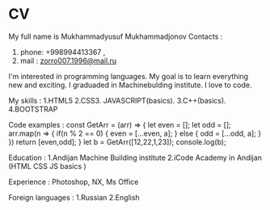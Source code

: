 # CV
My full name is Mukhammadyusuf Mukhammadjonov
Contacts :
1) phone: +998994413367 , 
2) mail : zorro007.1996@mail.ru

I'm interested in programming languages. My goal is to learn everything new and exciting. I graduaded in Machinebulding institute. I love to code.

My skills :
1.HTML5 
2.CSS3. 
JAVASCRIPT(basics). 
3.C++(basics). 
4.BOOTSTRAP

Code examples : const GetArr = (arr) => {
    let even = [];
    let odd = [];
    arr.map(n => {
        if(n % 2 == 0) {
            even = [...even, a];
        } else {
            odd = [...odd, a];
        }
    })
    return [even,odd];
}
let b = GetArr([12,22,1,23]);
console.log(b);


Education : 
1.Andijan Machine Building institute 
2.iCode Academy in Andijan (HTML CSS JS basics )

Experience : 
Photoshop, NX, Ms Office 

Foreign languages : 
1.Russian
2.English

